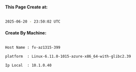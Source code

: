 
   
#### This Page Create at:

```bash

2025-06-20 - 23:50:02 UTC

```

#### Create By Machine:

```bash

Host Name : fv-az1315-399

platform  : Linux-6.11.0-1015-azure-x86_64-with-glibc2.39

Ip Local  : 10.1.0.40

```

